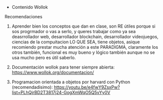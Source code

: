 - Contenido Wollok

Recomendaciones

1) Aprender bien los conceptos que dan en clase, son RE útiles porque si sos progrmador o vas a serlo, y queres trabajar como ya sea deasrrollador web, desarrollador blockchain, desarrollador videojuegos, ciencias de la compuitacion LO QUE SEA, tiene objetos, asique recomiendo prestar mucha atención a este PARADIGMA, claramente los otros también, funcional es muy bueno y lógico también aunque no se usa mucho pero es útil saberlo.

2) Documentación wollok para tener siempre abierta: https://www.wollok.org/documentacion/

3) Programacion orientada a objetos por harvard con Python (recomendadisimo): https://youtu.be/e4fwY9ZsxPw?list=PLhQjrBD2T3817j24-GogXmWqO5Q5vYy0V


